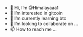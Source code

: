 - 👋 Hi, I’m @Himalayaaa1
- 👀 I’m interested in gitcoin
- 🌱 I’m currently learning btc
- 💞️ I’m looking to collaborate on ...
- 📫 How to reach me ...

<!---
Himalayaaa1/Himalayaaa1 is a ✨ special ✨ repository because its `README.md` (this file) appears on your GitHub profile.
You can click the Preview link to take a look at your changes.
--->
